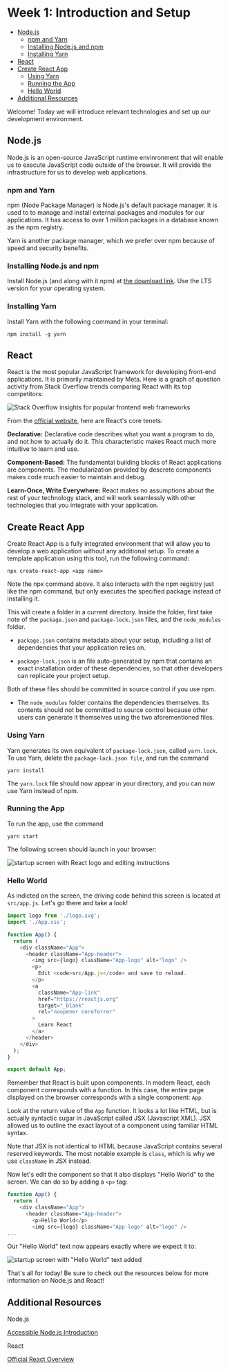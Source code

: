<!-- omit from toc -->
# Week 1: Introduction and Setup

- [Node.js](#nodejs)
  - [npm and Yarn](#npm-and-yarn)
  - [Installing Node.js and npm](#installing-nodejs-and-npm)
  - [Installing Yarn](#installing-yarn)
- [React](#react)
- [Create React App](#create-react-app)
  - [Using Yarn](#using-yarn)
  - [Running the App](#running-the-app)
  - [Hello World](#hello-world)
- [Additional Resources](#additional-resources)

Welcome! Today we will introduce relevant technologies and set up our development environment.


## Node.js
Node.js is an open-source JavaScript runtime envinronment that will enable us to execute JavaScript code outside of the browser. It will provide the infrastructure for us to develop web applications.

### npm and Yarn
npm (Node Package Manager) is Node.js's default package manager. It is used to to manage and install external packages and modules for our applications. It has access to over 1 million packages in a database known as the npm registry.

Yarn is another package manager, which we prefer over npm because of speed and security benefits.

### Installing Node.js and npm
Install Node.js (and along with it npm) at [the download link](https://nodejs.org/en/download/). Use the LTS version for your operating system.

### Installing Yarn
Install Yarn with the following command in your terminal:

```
npm install -g yarn
```

## React
React is the most popular JavaScript framework for developing front-end applications. It is primarily maintained by Meta. Here is a graph of question activity from Stack Overflow trends comparing React with its top competitors:

![Stack Overflow insights for popular frontend web frameworks](./images/frontend-popularity.png)

From the [official website](https://reactjs.org/), here are React's core tenets:

**Declarative:**
Declarative code describes what you want a program to do, and not how to actually do it. This characteristic makes React much more intuitive to learn and use.

**Component-Based:**
The fundamental building blocks of React applications are components. The modularization provided by descrete components makes code much easier to maintain and debug.

**Learn-Once, Write Everywhere:**
React makes no assumptions about the rest of your technology stack, and will work seamlessly with other technologies that you integrate with your application.

## Create React App
Create React App is a fully integrated environment that will allow you to develop a web application without any additional setup. To create a template application using this tool, run the following command:

```
npx create-react-app <app name>
```

Note the npx command above. It also interacts with the npm registry just like the npm command, but only executes the specified package instead of installing it.

This will create a folder in a current directory. Inside the folder, first take note of the `package.json` and `package-lock.json` files, and the `node_modules` folder. 

* `package.json` contains metadata about your setup, including a list of dependencies that your application relies on. 

* `package-lock.json` is an file auto-generated by npm that contains an exact installation order of these dependencies, so that other developers can replicate your project setup. 

Both of these files should be committed in source control if you use npm. 

* The `node_modules` folder contains the dependencies themselves. Its contents should not be committed to source control because other users can generate it themselves using the two aforementioned files.

### Using Yarn
Yarn generates its own equivalent of `package-lock.json`, called `yarn.lock`. To use Yarn, delete the `package-lock.json file`, and run the command

```
yarn install
```

The `yarn.lock` file should now appear in your directory, and you can now use Yarn instead of npm.

### Running the App
To run the app, use the command
```
yarn start
```

The following screen should launch in your browser:

![startup screen with React logo and editing instructions](./images/react-startup.png)

### Hello World

As indicted on the screen, the driving code behind this screen is located at `src/app.js`. Let's go there and take a look!

```js
import logo from './logo.svg';
import './App.css';

function App() {
  return (
    <div className="App">
      <header className="App-header">
        <img src={logo} className="App-logo" alt="logo" />
        <p>
          Edit <code>src/App.js</code> and save to reload.
        </p>
        <a
          className="App-link"
          href="https://reactjs.org"
          target="_blank"
          rel="noopener noreferrer"
        >
          Learn React
        </a>
      </header>
    </div>
  );
}

export default App;
```

Remember that React is built upon components. In modern React, each component corresponds with a function. In this case, the entire page displayed on the browser corresponds with a single component: `App`. 

Look at the return value of the `App` function. It looks a lot like HTML, but is actually syntactic sugar in JavaScript called JSX (Javascript XML). JSX allowed us to outline the exact layout of a component using familiar HTML syntax.

Note that JSX is not identical to HTML because JavaScript contains several reserved keywords. The most notable example is ```class```, which is why we use ```className``` in JSX instead.

Now let's edit the component so that it also displays "Hello World" to the screen. We can do so by adding a `<p>` tag:

```js
function App() {
  return (
    <div className="App">
      <header className="App-header">
        <p>Hello World</p>
        <img src={logo} className="App-logo" alt="logo" />
...
```

Our "Hello World" text now appears exactly where we expect it to:

![startup screen with "Hello World" text added](./images/hello-world.png)

That's all for today! Be sure to check out the resources below for more information on Node.js and React!

## Additional Resources

Node.js

[Accessible Node.js Introduction](https://www.tutorialspoint.com/nodejs/nodejs_introduction.htm)

React

[Official React Overview](https://reactjs.org/docs/getting-started.html)